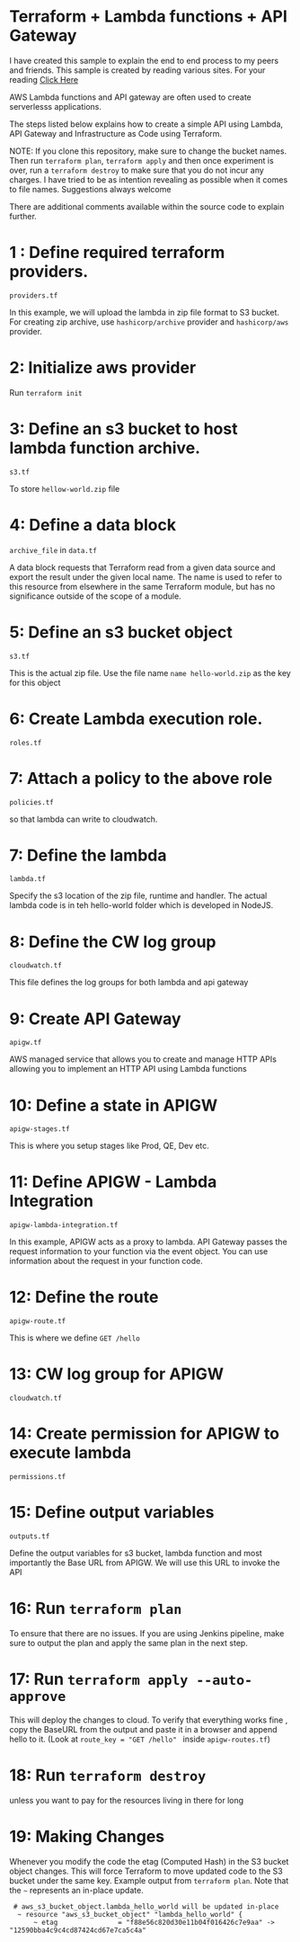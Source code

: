 # Terraform + Lambda functions + API Gateway

I have created this sample to explain the end to end process to my peers and friends. This sample is created by reading various sites. For your reading [Click Here](https://learn.hashicorp.com/tutorials/terraform/lambda-api-gateway)

AWS Lambda functions and API gateway are often used to create serverlesss
applications.

The steps listed below explains how to create a simple API using Lambda, API Gateway and Infrastructure as Code using Terraform.

NOTE: If you clone this repository, make sure to change the bucket names. Then run `terraform plan`, `terraform apply` and then once experiment is over, run a `terraform destroy` to make sure that you do not incur any charges.
I have tried to be as intention revealing as possible when it comes to file names. Suggestions always welcome

There are additional comments available within the source code to explain further.

# 1 : Define required terraform providers.

`providers.tf`

In this example, we will upload the lambda in zip file format to S3 bucket. For creating zip archive, use `hashicorp/archive` provider and `hashicorp/aws` provider.

# 2: Initialize aws provider

Run `terraform init`

# 3: Define an s3 bucket to host lambda function archive.

`s3.tf`

To store `hellow-world.zip` file

# 4: Define a data block

`archive_file` in `data.tf`

A data block requests that Terraform read from a given data source and export the result under the given local name. The name is used to refer to this resource from elsewhere in the same Terraform module, but has no significance outside of the scope of a module.

# 5: Define an s3 bucket object

`s3.tf`

This is the actual zip file. Use the file name `name hello-world.zip` as the key for this object

# 6: Create Lambda execution role.

`roles.tf`

# 7: Attach a policy to the above role

`policies.tf`

so that lambda can write to cloudwatch.

# 7: Define the lambda

`lambda.tf`

Specify the s3 location of the zip file, runtime and handler. The actual lambda code is in teh hello-world folder which is developed in NodeJS.

# 8: Define the CW log group

`cloudwatch.tf`

This file defines the log groups for both lambda and api gateway

# 9: Create API Gateway

`apigw.tf`

AWS managed service that allows you to create and manage HTTP APIs allowing you to implement an HTTP API using Lambda functions

# 10: Define a state in APIGW

`apigw-stages.tf`

This is where you setup stages like Prod, QE, Dev etc.

# 11: Define APIGW - Lambda Integration

`apigw-lambda-integration.tf`

In this example, APIGW acts as a proxy to lambda. API Gateway passes the request information to your function via the event object. You can use information about the request in your function code.

# 12: Define the route

`apigw-route.tf`

This is where we define `GET /hello`

# 13: CW log group for APIGW

`cloudwatch.tf`

# 14: Create permission for APIGW to execute lambda

`permissions.tf`

# 15: Define output variables

`outputs.tf`

Define the output variables for s3 bucket, lambda function and most importantly the Base URL from APIGW.
We will use this URL to invoke the API

# 16: Run `terraform plan`

To ensure that there are no issues. If you are using Jenkins pipeline, make sure to output the plan and apply the same plan in the next step.

# 17: Run `terraform apply --auto-approve`

This will deploy the changes to cloud. To verify that everything works fine , copy the BaseURL from the output and paste it in a browser and append hello to it. (Look at `route_key = "GET /hello" ` inside `apigw-routes.tf`)

# 18: Run `terraform destroy`

unless you want to pay for the resources living in there for long

# 19: Making Changes

Whenever you modify the code the etag (Computed Hash) in the S3 bucket object changes. This will force Terraform to move updated code to the S3 bucket under the same key.
Example output from `terraform plan`. Note that the `~` represents an in-place update.

```
 # aws_s3_bucket_object.lambda_hello_world will be updated in-place
  ~ resource "aws_s3_bucket_object" "lambda_hello_world" {
      ~ etag               = "f88e56c820d30e11b04f016426c7e9aa" -> "12590bba4c9c4cd87424cd67e7ca5c4a"

```
